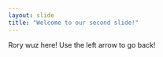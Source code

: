 ```yaml
---
layout: slide
title: "Welcome to our second slide!"
---
```

Rory wuz here!
Use the left arrow to go back!
